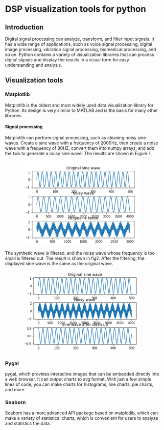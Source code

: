 # DSP visualization tools for python
## Introduction
Digital signal processing can analyze, transform, and filter input signals. It has a wide range of applications, such as voice signal processing, digital image processing, vibration signal processing, biomedical processing, and so on. Python contains a variety of visualization libraries that can process digital signals and display the results in a visual form for easy understanding and analysis.

## Visualization tools
### Matplotlib
Matplotlib is the oldest and most widely used data visualization library for Python. Its design is very similar to MATLAB and is the basis for many other libraries.

#### Signal processing
Matplotlib can perform signal processing, such as cleaning noisy sine waves.
Create a sine wave with a frequency of 2000Hz, then create a noise wave with a frequency of 80HZ, convert them into numpy arrays, and add the two to generate a noisy sine wave. The results are shown in Figure 1.   
<p align="center">
<img src="https://github.com/lqi25/MiniProject3/blob/master/img/fig1.png"/> 
</p>
The synthetic wave is filtered, and the noise wave whose frequency is too small is filtered out. The result is shown in fig2. After the filtering, the displayed sine wave is the same as the original wave.   
<p align="center">
<img src="https://github.com/lqi25/MiniProject3/blob/master/img/fig2.png"/> 
</p>

### Pygal
pygal, which provides interactive images that can be embedded directly into a web browser. It can output charts to svg format. With just a few simple lines of code, you can make charts for histograms, line charts, pie charts, and more.


### Seaborn
Seaborn has a more advanced API package based on matplotlib, which can make a variety of statistical charts, which is convenient for users to analyze and statistics the data.

